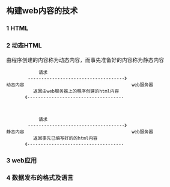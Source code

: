 ## 构建web内容的技术

### 1 HTML


### 2 动态HTML

由程序创建的内容称为动态内容，而事先准备好的内容称为静态内容
```
            请求
        ------------------------------------》
动态内容                                        web服务器
          返回由web服务器上的程序创建的html内容
       《------------------------------------



            请求
        ------------------------------------》
静态内容                                        web服务器
          返回事先已编写好的的html内容
       《------------------------------------
```

### 3 web应用


### 4 数据发布的格式及语言


